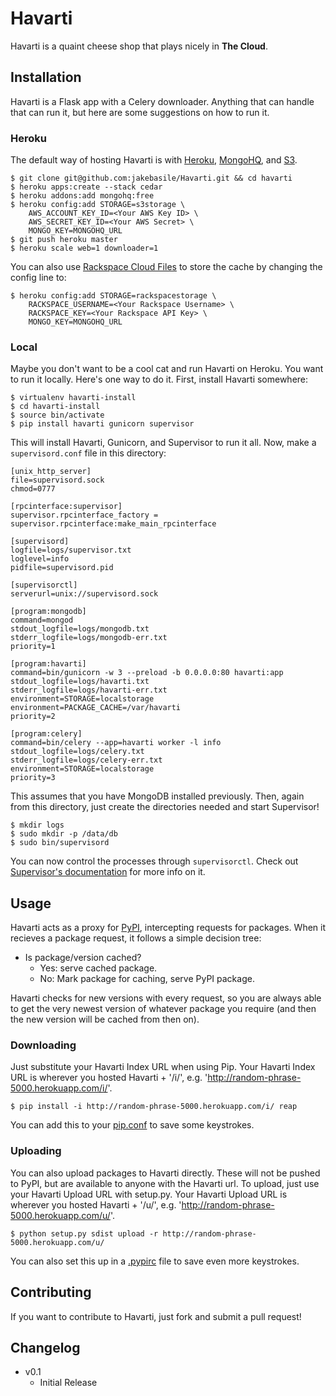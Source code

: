 # Havarti

Havarti is a quaint cheese shop that plays nicely in **The Cloud**.

## Installation

Havarti is a Flask app with a Celery downloader. Anything that can handle that can run it, but here are some suggestions on how to run it.

### Heroku

The default way of hosting Havarti is with [Heroku][heroku], [MongoHQ][mongohq], and [S3][s3].

    $ git clone git@github.com:jakebasile/Havarti.git && cd havarti
    $ heroku apps:create --stack cedar
    $ heroku addons:add mongohq:free
    $ heroku config:add STORAGE=s3storage \
        AWS_ACCOUNT_KEY_ID=<Your AWS Key ID> \
        AWS_SECRET_KEY_ID=<Your AWS Secret> \
        MONGO_KEY=MONGOHQ_URL 
    $ git push heroku master
    $ heroku scale web=1 downloader=1

You can also use [Rackspace Cloud Files][cloudfiles] to store the cache by changing the config line to:

    $ heroku config:add STORAGE=rackspacestorage \
        RACKSPACE_USERNAME=<Your Rackspace Username> \
        RACKSPACE_KEY=<Your Rackspace API Key> \
        MONGO_KEY=MONGOHQ_URL

### Local

Maybe you don't want to be a cool cat and run Havarti on Heroku. You want to run it locally. Here's one way to do it. First, install Havarti somewhere:

    $ virtualenv havarti-install 
    $ cd havarti-install
    $ source bin/activate
    $ pip install havarti gunicorn supervisor

This will install Havarti, Gunicorn, and Supervisor to run it all. Now, make a `supervisord.conf` file in this directory:

    [unix_http_server]
    file=supervisord.sock
    chmod=0777

    [rpcinterface:supervisor]
    supervisor.rpcinterface_factory = supervisor.rpcinterface:make_main_rpcinterface

    [supervisord]
    logfile=logs/supervisor.txt
    loglevel=info
    pidfile=supervisord.pid

    [supervisorctl]
    serverurl=unix://supervisord.sock

    [program:mongodb]
    command=mongod
    stdout_logfile=logs/mongodb.txt
    stderr_logfile=logs/mongodb-err.txt
    priority=1

    [program:havarti]
    command=bin/gunicorn -w 3 --preload -b 0.0.0.0:80 havarti:app
    stdout_logfile=logs/havarti.txt
    stderr_logfile=logs/havarti-err.txt
    environment=STORAGE=localstorage
    environment=PACKAGE_CACHE=/var/havarti
    priority=2

    [program:celery]
    command=bin/celery --app=havarti worker -l info
    stdout_logfile=logs/celery.txt
    stderr_logfile=logs/celery-err.txt
    environment=STORAGE=localstorage
    priority=3

This assumes that you have MongoDB installed previously. Then, again from this directory, just create the directories needed and start Supervisor!

    $ mkdir logs 
    $ sudo mkdir -p /data/db
    $ sudo bin/supervisord

You can now control the processes through `supervisorctl`. Check out [Supervisor's documentation][superdoc] for more info on it.

## Usage

Havarti acts as a proxy for [PyPI][pypi], intercepting requests for packages. When it recieves a package request, it follows a simple decision tree:

- Is package/version cached?
    - Yes: serve cached package.
    - No: Mark package for caching, serve PyPI package.

Havarti checks for new versions with every request, so you are always able to get the very newest version of whatever package you require (and then the new version will be cached from then on).

### Downloading

Just substitute your Havarti Index URL when using Pip. Your Havarti Index URL is wherever you hosted Havarti + '/i/', e.g. 'http://random-phrase-5000.herokuapp.com/i/'.

    $ pip install -i http://random-phrase-5000.herokuapp.com/i/ reap

You can add this to your [pip.conf][] to save some keystrokes.

### Uploading

You can also upload packages to Havarti directly. These will not be pushed to PyPI, but are available to anyone with the Havarti url. To upload, just use your Havarti Upload URL with setup.py. Your Havarti Upload URL is wherever you hosted Havarti + '/u/', e.g. 'http://random-phrase-5000.herokuapp.com/u/'.

    $ python setup.py sdist upload -r http://random-phrase-5000.herokuapp.com/u/

You can also set this up in a [.pypirc][pypirc] file to save even more keystrokes.

## Contributing

If you want to contribute to Havarti, just fork and submit a pull request!

## Changelog

- v0.1 
    - Initial Release

[heroku]: http://www.heroku.com/
[mongohq]: http://mongohq.com/
[s3]: http://aws.amazon.com/s3/
[pypi]: http://pypi.python.org/pypi
[pip.conf]: http://www.pip-installer.org/en/latest/configuration.html#config-files
[cloudfiles]: http://www.rackspace.com/cloud/cloud_hosting_products/files/
[superdoc]: http://supervisord.org/
[pypirc]: http://docs.python.org/distutils/packageindex.html#the-pypirc-file

